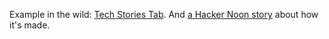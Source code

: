 Example in the wild: [Tech Stories Tab](https://chrome.google.com/webstore/detail/tech-stories-tab-by-hacke/cmcgnandlhnjekeccmongfellpljlohh). And [a Hacker Noon story](https://www.producthunt.com/posts/tech-stories-tab-by-hacker-noon?ref=hackernoon.com) about how it's made.
